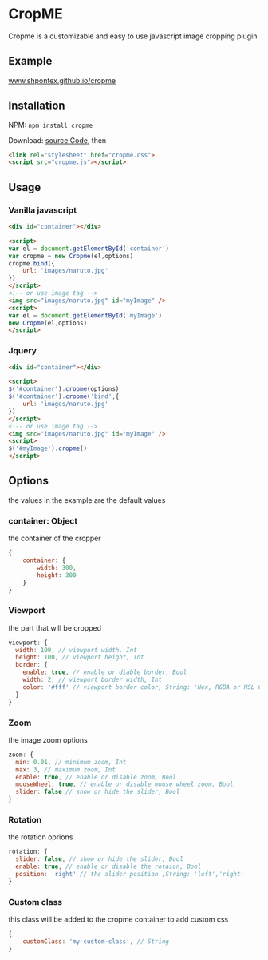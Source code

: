 # CropME
Cropme is a customizable and easy to use javascript image cropping plugin
## Example
www.shpontex.github.io/cropme
## Installation
NPM: `npm install cropme`

Download: [source Code](https://github.com/shpontex/cropme/archive/master.zip), then
```html
<link rel="stylesheet" href="cropme.css">
<script src="cropme.js"></script>
```
## Usage
### Vanilla javascript
```html
<div id="container"></div>

<script>
var el = document.getElementById('container')
var cropme = new Cropme(el,options)
cropme.bind({
    url: 'images/naruto.jpg'
})
</script>
<!-- or use image tag -->
<img src="images/naruto.jpg" id="myImage" />
<script>
var el = document.getElementById('myImage')
new Cropme(el,options)
</script>

```

### Jquery
```html
<div id="container"></div>

<script>
$('#container').cropme(options)
$('#container').cropme('bind',{
    url: 'images/naruto.jpg'
})
</script>
<!-- or use image tag -->
<img src="images/naruto.jpg" id="myImage" />
<script>
$('#myImage').cropme()
</script>
```
## Options
the values in the example are the default values
### container: Object
the container of the cropper
```js
{
    container: {
        width: 300,
        height: 300
    }
}
```
### Viewport
the part that will be cropped
```js
viewport: {
  width: 100, // viewport width, Int
  height: 100, // viewport height, Int
  border: {
    enable: true, // enable or diable border, Bool
    width: 2, // viewport border width, Int
    color: '#fff' // viewport border color, String: 'Hex, RGBA or HSL Code'
  }
}
```
### Zoom
the image zoom options
```js
zoom: {
  min: 0.01, // minimum zoom, Int
  max: 3, // maximum zoom, Int
  enable: true, // enable or disable zoom, Bool
  mouseWheel: true, // enable or disable mouse wheel zoom, Bool
  slider: false // show or hide the slider, Bool
}
```
### Rotation
the rotation oprions
```js
rotation: {
  slider: false, // show or hide the slider, Bool
  enable: true, // enable or disable the rotaion, Bool
  position: 'right' // the slider position ,String: 'left','right'
}
```
### Custom class
this class will be added to the cropme container to add custom css
```js
{
    customClass: 'my-custom-class', // String
}
